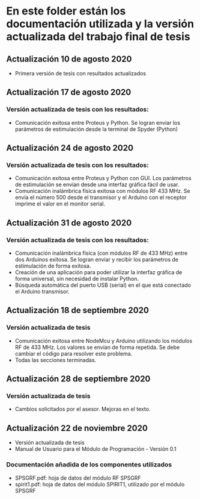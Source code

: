 # En este folder están los documentación utilizada y la versión actualizada del trabajo final de tesis

## Actualización 10 de agosto 2020
- Primera versión de tesis con resultados actualizados 

## Actualización 17 de agosto 2020
### Versión actualizada de tesis con los resultados: 
- Comunicación exitosa entre Proteus y Python. Se logran enviar los parámetros de estimulación desde la terminal de Spyder (Python)

## Actualización 24 de agosto 2020
### Versión actualizada de tesis con los resultados: 
- Comunicación exitosa entre Proteus y Python con GUI. Los parámetros de estimulación se envían desde una interfaz gráfica fácil de usar.
- Comunicación inalámbrica física exitosa con módulos RF 433 MHz. Se envía el número 500 desde el transmisor y el Arduino con el receptor imprime el valor en el monitor serial. 

## Actualización 31 de agosto 2020
### Versión actualizada de tesis con los resultados: 
- Comunicación inalámbrica física (con módulos RF de 433 MHz) entre dos Arduinos exitosa. Se logran enviar y recibir los parámetros de estimulación de forma exitosa. 
- Creación de una aplicación para poder utilizar la interfaz gráfica de forma universal, sin necesidad de instalar Python.
- Búsqueda automática del puerto USB (serial) en el que está conectado el Arduino transmisor. 

## Actualización 18 de septiembre 2020
### Versión actualizada de tesis
- Comunicación exitosa entre NodeMcu y Arduino utilizando los módulos RF de 433 MHz. Los valores se envían de forma repetida. Se debe cambiar el código para resolver este problema.
- Todas las secciones terminadas. 

## Actualización 28 de septiembre 2020
### Versión actualizada de tesis
- Cambios solicitados por el asesor. Mejoras en el texto. 

## Actualización 22 de noviembre 2020
- Versión actualizada de tesis
- Manual de Usuario para el Módulo de Programación - Versión 0.1 

### Documentación añadida de los componentes utilizados
- SPSGRF.pdf: hoja de datos del módulo RF SPSGRF
- spirit1.pdf: hoja de datos del módulo SPIRIT1, utilizado por el módulo SPSGRF
